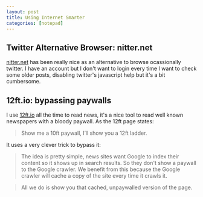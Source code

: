 ```yaml
---
layout: post
title: Using Internet Smarter
categories: [notepad]
---
```




## Twitter Alternative Browser: nitter.net

[nitter.net](nitter.net) has been really nice as an alternative to browse ocassionally twitter. I have an account but I don't want to login every time I want to check some older posts, disabling twitter's javascript help but it's a bit cumbersome.


## 12ft.io: bypassing paywalls

I use [12ft.io](12ft.io) all the time to read news, it's a nice tool to read well known newspapers with a bloody paywall. As the 12ft page states:

> Show me a 10ft paywall, I’ll show you a 12ft ladder.

It uses a very clever trick to bypass it:

> The idea is pretty simple, news sites want Google to index their content so it shows up in search results. So they don't show a paywall to the Google crawler. We benefit from this because the Google crawler will cache a copy of the site every time it crawls it.

> All we do is show you that cached, unpaywalled version of the page.
